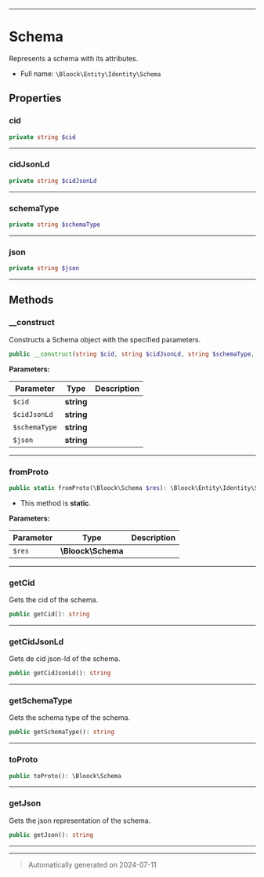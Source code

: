 ***

# Schema

Represents a schema with its attributes.



* Full name: `\Bloock\Entity\Identity\Schema`



## Properties


### cid



```php
private string $cid
```






***

### cidJsonLd



```php
private string $cidJsonLd
```






***

### schemaType



```php
private string $schemaType
```






***

### json



```php
private string $json
```






***

## Methods


### __construct

Constructs a Schema object with the specified parameters.

```php
public __construct(string $cid, string $cidJsonLd, string $schemaType, string $json): mixed
```








**Parameters:**

| Parameter | Type | Description |
|-----------|------|-------------|
| `$cid` | **string** |  |
| `$cidJsonLd` | **string** |  |
| `$schemaType` | **string** |  |
| `$json` | **string** |  |





***

### fromProto



```php
public static fromProto(\Bloock\Schema $res): \Bloock\Entity\Identity\Schema
```



* This method is **static**.




**Parameters:**

| Parameter | Type | Description |
|-----------|------|-------------|
| `$res` | **\Bloock\Schema** |  |





***

### getCid

Gets the cid of the schema.

```php
public getCid(): string
```












***

### getCidJsonLd

Gets de cid json-ld of the schema.

```php
public getCidJsonLd(): string
```












***

### getSchemaType

Gets the schema type of the schema.

```php
public getSchemaType(): string
```












***

### toProto



```php
public toProto(): \Bloock\Schema
```












***

### getJson

Gets the json representation of the schema.

```php
public getJson(): string
```












***


***
> Automatically generated on 2024-07-11
